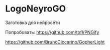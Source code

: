 # LogoNeyroGO

Заготовка для нейросети 

Попробовать:
https://github.com/tofl/PNGify



https://github.com/BrunoCiccarino/GopherLight